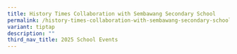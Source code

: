 ```yaml
---
title: History Times Collaboration with Sembawang Secondary School
permalink: /history-times-collaboration-with-sembawang-secondary-school/
variant: tiptap
description: ""
third_nav_title: 2025 School Events
---
```

